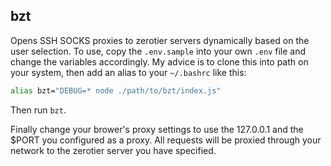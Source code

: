 bzt
---------

Opens SSH SOCKS proxies to zerotier servers dynamically based on the user selection.  To use,
copy the `.env.sample` into your own `.env` file and change the variables accordingly.  My advice
is to clone this into path on your system, then add an alias to your `~/.bashrc` like this:

```sh
alias bzt="DEBUG=* node ./path/to/bzt/index.js"
```

Then run `bzt`.

Finally change your brower's proxy settings to use the 127.0.0.1 and the $PORT you configured as
a proxy.  All requests will be proxied through your network to the zerotier server you have
specified.
